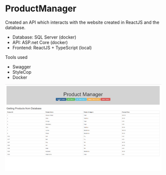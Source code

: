 # ProductManager
Created an API which interacts with the website created in ReactJS and the database.

- Database: SQL Server (docker)
- API: ASP.net Core (docker)
- Frontend: ReactJS + TypeScript (local)

Tools used
- Swagger
- StyleCop
- Docker

![Site](Images/GetAllProducts.png)
